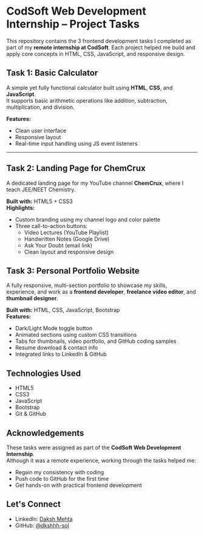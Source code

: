 # CodSoft Web Development Internship – Project Tasks

This repository contains the 3 frontend development tasks I completed as part of my **remote internship at CodSoft**. Each project helped me build and apply core concepts in HTML, CSS, JavaScript, and responsive design.

## Task 1: Basic Calculator 

A simple yet fully functional calculator built using **HTML**, **CSS**, and **JavaScript**.  
It supports basic arithmetic operations like addition, subtraction, multiplication, and division.

**Features:**
- Clean user interface
- Responsive layout
- Real-time input handling using JS event listeners

---

## Task 2: Landing Page for ChemCrux 

A dedicated landing page for my YouTube channel **ChemCrux**, where I teach JEE/NEET Chemistry.

**Built with:** HTML5 + CSS3  
**Highlights:**
- Custom branding using my channel logo and color palette
- Three call-to-action buttons:
  -  Video Lectures (YouTube Playlist)
  -  Handwritten Notes (Google Drive)
  -  Ask Your Doubt (email link)
  - Clean layout and responsive design

## Task 3: Personal Portfolio Website 

A fully responsive, multi-section portfolio to showcase my skills, experience, and work as a **frontend developer**, **freelance video editor**, and **thumbnail designer**.

**Built with:** HTML, CSS, JavaScript, Bootstrap  
**Features:**
-  Dark/Light Mode toggle button
-  Animated sections using custom CSS transitions
-  Tabs for thumbnails, video portfolio, and GitHub coding samples
-  Resume download & contact info
-  Integrated links to LinkedIn & GitHub


## Technologies Used

- HTML5  
- CSS3  
- JavaScript  
- Bootstrap  
- Git & GitHub


## Acknowledgements

These tasks were assigned as part of the **CodSoft Web Development Internship**.  
Although it was a remote experience, working through the tasks helped me:
- Regain my consistency with coding
- Push code to GitHub for the first time
- Get hands-on with practical frontend development


##  Let's Connect
-  LinkedIn: [Daksh Mehta](https://www.linkedin.com/in/daksh-mehta-303975232)  
-  GitHub: [@dkshhh-sol](https://github.com/dkshhh-sol)
